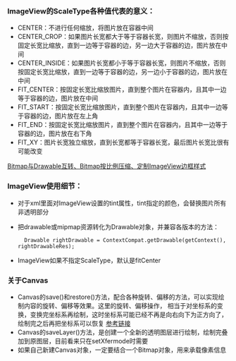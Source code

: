 ### ImageView的ScaleType各种值代表的意义：- CENTER：不进行任何缩放，将图片放在容器中间- CENTER_CROP：如果图片长宽都大于等于容器长宽，则图片不缩放，否则按固定长宽比缩放，直到一边等于容器的边，另一边大于容器的边，图片放在中间- CENTER_INSIDE：如果图片长宽都小于等于容器长宽，则图片不缩放，否则按固定长宽比缩放，直到一边等于容器的边，另一边小于容器的边，图片放在中间- FIT_CENTER：按固定长宽比缩放图片，直到整个图片在容器内，且其中一边等于容器的边，图片放在中间- FIT_START：按固定长宽比缩放图片，直到整个图片在容器内，且其中一边等于容器的边，图片放在左上角- FIT_END：按固定长宽比缩放图片，直到整个图片在容器内，且其中一边等于容器的边，图片放在右下角- FIT_XY：图片长宽独立缩放，直到长宽都等于容器长宽，最后图片长宽比很有可能改变[Bitmap与Drawable互转、Bitmap按比例压缩、定制ImageView边框样式](E:\Android\MyCodes\MyLaboratory\DemoCollection\图片处理.md)### ImageView使用细节：- 对于xml里面对ImageView设置的tint属性，tint指定的颜色，会替换图片所有非透明部分- 把drawable或mipmap资源转化为Drawable对象，并兼容各版本的方法：        Drawable rightDrawable = ContextCompat.getDrawable(getContext(), rightDrawableRes);        - ImageView如果不指定ScaleType，默认是fitCenter### 关于Canvas- Canvas的save()和restore()方法，配合各种旋转、偏移的方法，可以实现绘制内容的旋转、偏移等效果。这里的旋转、偏移操作，    相当于对坐标系的变换，变换完坐标系再绘制，这时坐标系可能已经不再是向右向下为正方向了，绘制完之后再把坐标系可以恢复    [参考链接](https://www.jianshu.com/p/e90accd0967f)- Canvas的saveLayer()方法，是创建一个全新的透明图层进行绘制，绘制完叠加到原图层，目前看来只在setXfermode时需要- 如果自己新建Canvas对象，一定要结合一个Bitmap对象，用来承载像素信息